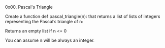 0x00. Pascal's Triangle

Create a function def pascal_triangle(n): that returns a list of lists of integers representing the Pascal’s triangle of n:

Returns an empty list if n <= 0

You can assume n will be always an integer.

